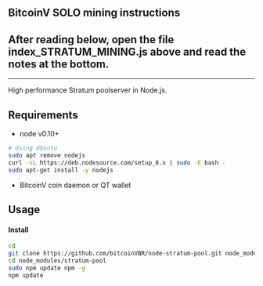 ## BitcoinV SOLO mining instructions
## After reading below, open the file index_STRATUM_MINING.js above and read the notes at the bottom.

--------

High performance Stratum poolserver in Node.js.


Requirements
------------
* node v0.10+
```bash
# Using Ubuntu
sudo apt remove nodejs
curl -sL https://deb.nodesource.com/setup_8.x | sudo -E bash -
sudo apt-get install -y nodejs
```
* BitcoinV coin daemon or QT wallet


Usage
-------------

#### Install

```bash
cd
git clone https://github.com/bitcoinVBR/node-stratum-pool.git node_modules/stratum-pool
cd node_modules/stratum-pool
sudo npm update npm -g
npm update
```

